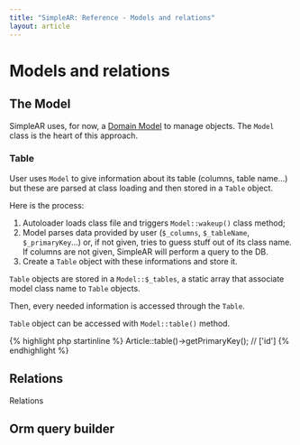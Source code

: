 ```yaml
---
title: "SimpleAR: Reference - Models and relations"
layout: article
---
```


# Models and relations

## The Model

SimpleAR uses, for now, a [Domain
Model](http://martinfowler.com/eaaCatalog/domainModel.html) to manage objects.
The `Model` class is the heart of this approach.

### Table

User uses `Model` to give information about its table (columns, table name...)
but these are parsed at class loading and then stored in a `Table` object.

Here is the process:

1. Autoloader loads class file and triggers `Model::wakeup()` class method;
2. Model parses data provided by user (`$_columns`, `$_tableName`,
`$_primaryKey`...) or, if not given, tries to guess stuff out of its class name.
If columns are not given, SimpleAR will perform a query to the DB.
3. Create a `Table` object with these informations and store it.

`Table` objects are stored in a `Model::$_tables`, a static array that associate
model class name to `Table` objects.

Then, every needed information is accessed through the `Table`.
<p class="alert alert-info">
<code>Table</code> object can be accessed with <code>Model::table()</code>
method.
</p>

{% highlight php startinline %}
Article::table()->getPrimaryKey();
// ['id']
{% endhighlight %}

## Relations

Relations 

## Orm query builder
